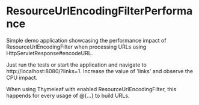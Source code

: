 # ResourceUrlEncodingFilterPerformance

Simple demo application showcasing the performance impact of ResourceUrlEncodingFilter when processing URLs using HttpServletResponse#encodeURL.

Just run the tests or start the application and navigate to http://localhost:8080/?links=1. Increase the value of 'links' and observe the CPU impact.

When using Thymeleaf with enabled ResourceUrlEncodingFilter, this happends for every usage of @{...} to build URLs.